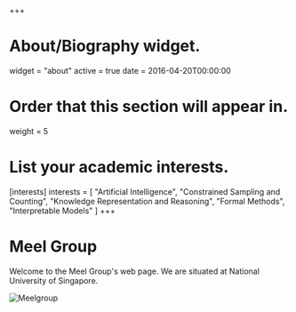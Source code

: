 +++
# About/Biography widget.
widget = "about"
active = true
date = 2016-04-20T00:00:00

# Order that this section will appear in.
weight = 5

# List your academic interests.
[interests]
  interests = [
    "Artificial Intelligence",
    "Constrained Sampling and Counting",
    "Knowledge Representation and Reasoning",
    "Formal Methods",
    "Interpretable Models"
  ]
+++
# Meel Group

Welcome to the Meel Group's web page. We are situated at National
University of Singapore.  


<img src="/img/group.jpg" alt="Meelgroup">
